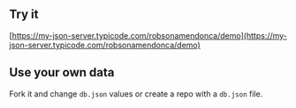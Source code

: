 ## Try it

[https://my-json-server.typicode.com/robsonamendonca/demo](https://my-json-server.typicode.com/robsonamendonca/demo)

## Use your own data

Fork it and change `db.json` values or create a repo with a `db.json` file.
